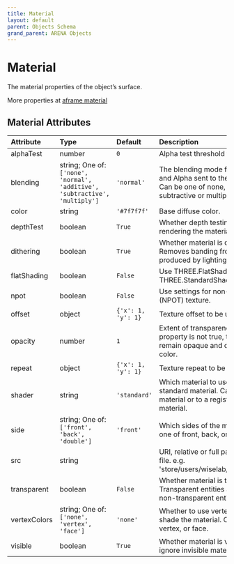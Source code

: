 ```yaml
---
title: Material
layout: default
parent: Objects Schema
grand_parent: ARENA Objects
---
```


<!--CAUTION: This file is autogenerated from https://github.com/arenaxr/arena-schemas. Changes made here may be overwritten.-->


Material
========


The material properties of the object’s surface. 

More properties at <a href='https://aframe.io/docs/1.5.0/components/material.html'>aframe material</a>

Material Attributes
--------------------

|Attribute|Type|Default|Description|Required|
| :--- | :--- | :--- | :--- | :--- |
|alphaTest|number|```0```|Alpha test threshold for transparency.|No|
|blending|string; One of: ```['none', 'normal', 'additive', 'subtractive', 'multiply']```|```'normal'```|The blending mode for the material’s RGB and Alpha sent to the WebGLRenderer. Can be one of none, normal, additive, subtractive or multiply|No|
|color|string|```'#7f7f7f'```|Base diffuse color.|No|
|depthTest|boolean|```True```|Whether depth testing is enabled when rendering the material.|No|
|dithering|boolean|```True```|Whether material is dithered with noise. Removes banding from gradients like ones produced by lighting.|No|
|flatShading|boolean|```False```|Use THREE.FlatShading rather than THREE.StandardShading.|No|
|npot|boolean|```False```|Use settings for non-power-of-two (NPOT) texture.|No|
|offset|object|```{'x': 1, 'y': 1}```|Texture offset to be used.|No|
|opacity|number|```1```|Extent of transparency. If the transparent property is not true, then the material will remain opaque and opacity will only affect color.|No|
|repeat|object|```{'x': 1, 'y': 1}```|Texture repeat to be used.|No|
|shader|string|```'standard'```|Which material to use. Defaults to the standard material. Can be set to the flat material or to a registered custom shader material.|No|
|side|string; One of: ```['front', 'back', 'double']```|```'front'```|Which sides of the mesh to render. Can be one of front, back, or double.|No|
|src|string||URI, relative or full path of an image/video file. e.g. 'store/users/wiselab/images/360falls.mp4'|No|
|transparent|boolean|```False```|Whether material is transparent. Transparent entities are rendered after non-transparent entities.|No|
|vertexColors|string; One of: ```['none', 'vertex', 'face']```|```'none'```|Whether to use vertex or face colors to shade the material. Can be one of none, vertex, or face.|No|
|visible|boolean|```True```|Whether material is visible. Raycasters will ignore invisible materials.|No|
